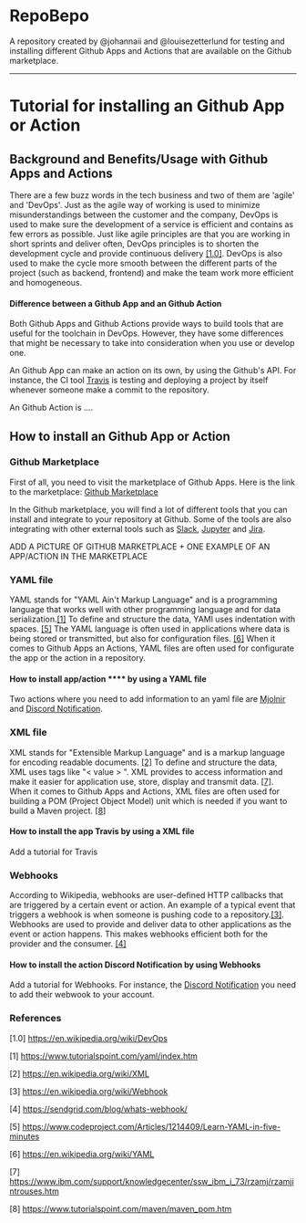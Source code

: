 # RepoBepo

A repository created by @johannaii and @louisezetterlund for testing and installing different Github Apps and Actions that are available on the Github marketplace. 

---

# Tutorial for installing an Github App or Action

## Background and Benefits/Usage with Github Apps and Actions
There are a few buzz words in the tech business and two of them are 'agile' and 'DevOps'. Just as the agile way
of working is used to minimize misunderstandings between the customer and the company, DevOps is used to make
sure the development of a service is efficient and contains as few errors as possible. Just like agile principles are 
that you are working in short sprints and deliver often, DevOps principles is to shorten the development cycle and
provide continuous delivery [[1.0]](https://en.wikipedia.org/wiki/DevOps). DevOps is also used to make the cycle more 
smooth between the different parts of the project (such as backend, frontend) and make the team work more efficient and 
homogeneous. 

#### Difference between a Github App and an Github Action
Both Github Apps and Github Actions provide ways to build tools that are useful for the toolchain in DevOps. However, they have some differences that might be necessary to take into consideration when you use or develop one.

An Github App can make an action on its own, by using the Github's API. For instance, the CI tool [Travis](https://travis-ci.com/) is testing and deploying a project by itself whenever someone make a commit to the repository.

An Github Action is ....


## How to install an Github App or Action

### Github Marketplace
First of all, you need to visit the marketplace of Github Apps. 
Here is the link to the marketplace: [Github Marketplace](https://github.com/marketplace)

In the Github marketplace, you will find a lot of different tools that you can install and integrate to your repository at Github. Some of the tools are also integrating with other external tools such as
[Slack](https://slack.com/intl/en-se/), [Jupyter](https://jupyter.org/) and [Jira](https://www.atlassian.com/software/jira). 

ADD A PICTURE OF GITHUB MARKETPLACE + ONE EXAMPLE OF AN APP/ACTION IN THE MARKETPLACE

### YAML file 
YAML stands for "YAML Ain't Markup Language" and is a programming language that works well with other programming language and for data serialization.[[1]](https://www.tutorialspoint.com/yaml/index.htm) To define and structure the data, YAMl uses indentation with spaces. [[5]](https://www.codeproject.com/Articles/1214409/Learn-YAML-in-five-minutes) The YAML language is often used in applications where data is being stored or transmitted, but also for configuration files. [[6]](https://en.wikipedia.org/wiki/YAML) When it comes to Github Apps an Actions, YAML files are often used for configurate the app or the action in a repository. 

#### How to install app/action **** by using a YAML file
Two actions where you need to add information to an yaml file are [Mjolnir](https://github.com/marketplace/actions/closes-issues-related-to-a-merged-pull-request) and [Discord Notification](https://github.com/marketplace/actions/actions-for-discord?version=0.0.2).

### XML file
XML stands for "Extensible Markup Language" and is a markup language for encoding readable documents. [[2]](https://en.wikipedia.org/wiki/XML) To define and structure the data, XML uses tags like "< value > ". XML provides to access information and make it easier for application use, store, display and transmit data. [[7]](https://www.ibm.com/support/knowledgecenter/ssw_ibm_i_73/rzamj/rzamjintrouses.htm). When it comes to Github Apps and Actions, XML files are often used for building a POM (Project Object Model) unit which is needed if you want to build a Maven project. [[8]](https://www.tutorialspoint.com/maven/maven_pom.htm)

#### How to install the app Travis by using a XML file
Add a tutorial for Travis

### Webhooks
According to Wikipedia, webhooks are user-defined HTTP callbacks that are triggered by a certain event or action. An example of a typical event that triggers a webhook is when someone is pushing code to a repository.[[3]](https://en.wikipedia.org/wiki/Webhook). Webhooks are used to provide and deliver data to other applications as the event or action happens. This makes webhooks efficient both for the provider and the consumer. [[4]](https://sendgrid.com/blog/whats-webhook/)

#### How to install the action Discord Notification by using Webhooks
Add a tutorial for Webhooks. For instance, the [Discord Notification](https://github.com/marketplace/actions/actions-for-discord?version=0.0.2) you need to add their webwook to your account.


### References 

[1.0] https://en.wikipedia.org/wiki/DevOps

[1] https://www.tutorialspoint.com/yaml/index.htm 

[2] https://en.wikipedia.org/wiki/XML

[3] https://en.wikipedia.org/wiki/Webhook

[4] https://sendgrid.com/blog/whats-webhook/

[5] https://www.codeproject.com/Articles/1214409/Learn-YAML-in-five-minutes

[6] https://en.wikipedia.org/wiki/YAML

[7] https://www.ibm.com/support/knowledgecenter/ssw_ibm_i_73/rzamj/rzamjintrouses.htm

[8] https://www.tutorialspoint.com/maven/maven_pom.htm


